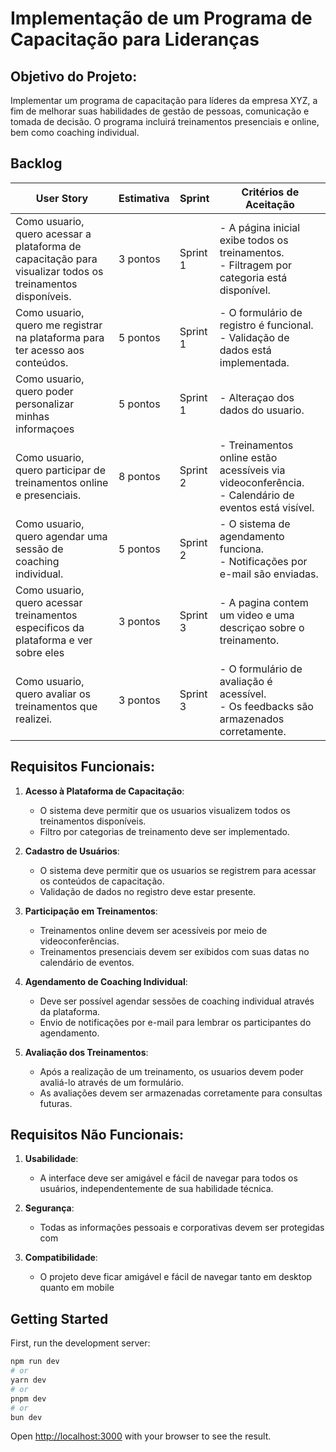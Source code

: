 # Implementação de um Programa de Capacitação para Lideranças

## Objetivo do Projeto:
Implementar um programa de capacitação para líderes da empresa XYZ, a fim de melhorar suas habilidades de gestão de pessoas, comunicação e tomada de decisão. O programa incluirá treinamentos presenciais e online, bem como coaching individual.

## Backlog

| **User Story**                                                                | **Estimativa** | **Sprint** | **Critérios de Aceitação**                                                                 |
|------------------------------------------------------------------------------- |--------------- |----------- |------------------------------------------------------------------------------------------- |
| Como usuario, quero acessar a plataforma de capacitação para visualizar todos os treinamentos disponíveis. | 3 pontos        | Sprint 1   | - A página inicial exibe todos os treinamentos.<br>- Filtragem por categoria está disponível. |
| Como usuario, quero me registrar na plataforma para ter acesso aos conteúdos.    | 5 pontos        | Sprint 1   | - O formulário de registro é funcional.<br>- Validação de dados está implementada.           |
| Como usuario, quero poder personalizar minhas informaçoes    | 5 pontos        | Sprint 1   | - Alteraçao dos dados do usuario.        |
| Como usuario, quero participar de treinamentos online e presenciais.             | 8 pontos        | Sprint 2   | - Treinamentos online estão acessíveis via videoconferência.<br>- Calendário de eventos está visível. |
| Como usuario, quero agendar uma sessão de coaching individual.                   | 5 pontos        | Sprint 2   | - O sistema de agendamento funciona.<br>- Notificações por e-mail são enviadas.              |
| Como usuario, quero acessar treinamentos especificos da plataforma e ver sobre eles | 3 pontos        | Sprint 3   | - A pagina contem um video e uma descriçao sobre o treinamento.<br> |
| Como usuario, quero avaliar os treinamentos que realizei.                 | 3 pontos        | Sprint 3   | - O formulário de avaliação é acessível.<br>- Os feedbacks são armazenados corretamente.      |

## Requisitos Funcionais:
1. **Acesso à Plataforma de Capacitação**: 
   - O sistema deve permitir que os usuarios visualizem todos os treinamentos disponíveis.
   - Filtro por categorias de treinamento deve ser implementado.
   
2. **Cadastro de Usuários**: 
   - O sistema deve permitir que os usuarios se registrem para acessar os conteúdos de capacitação.
   - Validação de dados no registro deve estar presente.

3. **Participação em Treinamentos**: 
   - Treinamentos online devem ser acessíveis por meio de videoconferências.
   - Treinamentos presenciais devem ser exibidos com suas datas no calendário de eventos.

4. **Agendamento de Coaching Individual**: 
   - Deve ser possível agendar sessões de coaching individual através da plataforma.
   - Envio de notificações por e-mail para lembrar os participantes do agendamento.

5. **Avaliação dos Treinamentos**: 
   - Após a realização de um treinamento, os usuarios devem poder avaliá-lo através de um formulário.
   - As avaliações devem ser armazenadas corretamente para consultas futuras.


## Requisitos Não Funcionais:
1. **Usabilidade**: 
   - A interface deve ser amigável e fácil de navegar para todos os usuários, independentemente de sua habilidade técnica.

2. **Segurança**: 
   - Todas as informações pessoais e corporativas devem ser protegidas com

3. **Compatibilidade**: 
   - O projeto deve ficar amigável e fácil de navegar tanto em desktop quanto em mobile



## Getting Started

First, run the development server:

```bash
npm run dev
# or
yarn dev
# or
pnpm dev
# or
bun dev
```

Open [http://localhost:3000](http://localhost:3000) with your browser to see the result.





